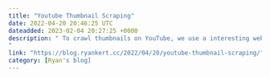 ```yaml
---
title: "Youtube Thumbnail Scraping"
date: 2022-04-20 20:46:25 UTC
dateadded: 2023-02-04 20:27:25 +0000
description: " To crawl thumbnails on YouTube, we use a interesting website that YouTube made for us for quick request for thumnail image. 
"
link: "https://blog.ryankert.cc/2022/04/20/youtube-thumbnail-scraping/"
category: [Ryan's blog]
---
```

